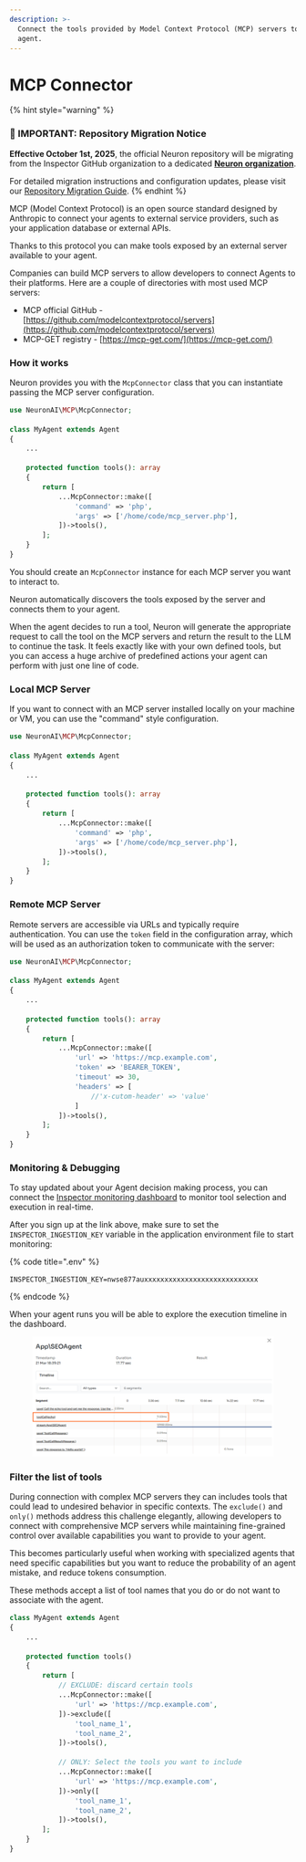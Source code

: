 ```yaml
---
description: >-
  Connect the tools provided by Model Context Protocol (MCP) servers to your
  agent.
---
```


# MCP Connector

{% hint style="warning" %}
### 🚨 IMPORTANT: Repository Migration Notice

**Effective October 1st, 2025**, the official Neuron repository will be migrating from the Inspector GitHub organization to a dedicated [**Neuron organization**](https://github.com/neuron-core).

For detailed migration instructions and configuration updates, please visit our [Repository Migration Guide](https://docs.neuron-ai.dev/overview/readme/repository-migration).
{% endhint %}

MCP (Model Context Protocol) is an open source standard designed by Anthropic to connect your agents to external service providers, such as your application database or external APIs.

Thanks to this protocol you can make tools exposed by an external server available to your agent.

Companies can build MCP servers to allow developers to connect Agents to their platforms. Here are a couple of directories with most used MCP servers:

* MCP official GitHub - [https://github.com/modelcontextprotocol/servers](https://github.com/modelcontextprotocol/servers)
* MCP-GET registry - [https://mcp-get.com/](https://mcp-get.com/)

### How it works

Neuron provides you with the `McpConnector` class that you can instantiate passing the MCP server configuration.

```php
use NeuronAI\MCP\McpConnector;

class MyAgent extends Agent 
{
    ...
    
    protected function tools(): array
    {
        return [
            ...McpConnector::make([
                'command' => 'php',
                'args' => ['/home/code/mcp_server.php'],
            ])->tools(),
        ];
    }
}
```

You should create an `McpConnector` instance for each MCP server you want to interact to.&#x20;

Neuron automatically discovers the tools exposed by the server and connects them to your agent.

When the agent decides to run a tool, Neuron will generate the appropriate request to call the tool on the MCP servers and return the result to the LLM to continue the task.  It feels exactly like with your own defined tools, but you can access a huge archive of predefined actions your agent can perform with just one line of code.

### Local MCP Server

If you want to connect with an MCP server installed locally on your machine or VM, you can use the "command" style configuration.

```php
use NeuronAI\MCP\McpConnector;

class MyAgent extends Agent 
{
    ...
    
    protected function tools(): array
    {
        return [
            ...McpConnector::make([
                'command' => 'php',
                'args' => ['/home/code/mcp_server.php'],
            ])->tools(),
        ];
    }
}
```

### Remote MCP Server

Remote servers are accessible via URLs and typically require authentication. You can use the `token` field in the configuration array, which will be used as an authorization token to communicate with the server:

```php
use NeuronAI\MCP\McpConnector;

class MyAgent extends Agent 
{
    ...
    
    protected function tools(): array
    {
        return [
            ...McpConnector::make([
                'url' => 'https://mcp.example.com',
                'token' => 'BEARER_TOKEN',
                'timeout' => 30,
                'headers' => [
                    //'x-cutom-header' => 'value'
                ]
            ])->tools(),
        ];
    }
}
```

### Monitoring & Debugging

To stay updated about your Agent decision making process, you can connect the [Inspector monitoring dashboard](https://inspector.dev/) to monitor tool selection and execution in real-time.

After you sign up at the link above, make sure to set the `INSPECTOR_INGESTION_KEY` variable in the application environment file to start monitoring:

{% code title=".env" %}
```
INSPECTOR_INGESTION_KEY=nwse877auxxxxxxxxxxxxxxxxxxxxxxxxxxxx
```
{% endcode %}

When your agent runs you will be able to explore the execution timeline in the dashboard.

<figure><img src="../.gitbook/assets/mcp-tool-call.png" alt=""><figcaption></figcaption></figure>

### Filter the list of tools

During connection with complex MCP servers they can includes tools that could lead to undesired behavior in specific contexts. The `exclude()` and `only()` methods address this challenge elegantly, allowing developers to connect with comprehensive MCP servers while maintaining fine-grained control over available capabilities you want to provide to your agent.&#x20;

This becomes particularly useful when working with specialized agents that need specific capabilities but you want to reduce the probability of an agent mistake, and reduce tokens consumption.

These methods accept a list of tool names that you do or do not want to associate with the agent.

```php
class MyAgent extends Agent 
{
    ...
    
    protected function tools()
    {
        return [
            // EXCLUDE: discard certain tools
            ...McpConnector::make([
                'url' => 'https://mcp.example.com',
            ])->exclude([
                'tool_name_1',
                'tool_name_2',
            ])->tools(),
            
            // ONLY: Select the tools you want to include
            ...McpConnector::make([
                'url' => 'https://mcp.example.com',
            ])->only([
                'tool_name_1',
                'tool_name_2',
            ])->tools(),
        ];
    }
}
```
